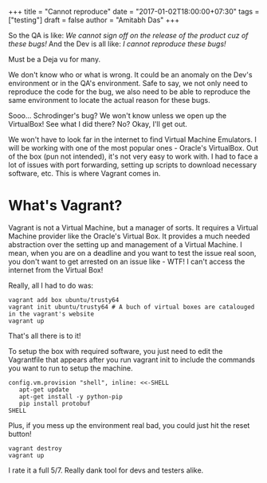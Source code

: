 +++
title = "Cannot reproduce"
date = "2017-01-02T18:00:00+07:30"
tags = ["testing"]
draft = false
author = "Amitabh Das"
+++

So the QA is like: _We cannot sign off on the release of the product cuz of these bugs!_
And the Dev is all like: _I cannot reproduce these bugs!_

Must be a Deja vu for many.

We don't know who or what is wrong. It could be an anomaly on the Dev's environment or in the QA's environment. Safe to say, we not only need to reproduce the code for the bug, we also need to be able to reproduce the same environment to locate the actual reason for these bugs.

Sooo... Schrodinger's bug? We won't know unless we open up the VirtualBox! See what I did there? No? Okay, I'll get out.

We won't have to look far in the internet to find Virtual Machine Emulators. I will be working with one of the most popular ones - Oracle's VirtualBox.
Out of the box (pun not intended), it's not very easy to work with. I had to face a lot of issues with port forwarding, setting up scripts to download necessary software, etc. This is where Vagrant comes in.

# What's Vagrant?

Vagrant is not a Virtual Machine, but a manager of sorts. It requires a Virtual Machine provider like the Oracle's Virtual Box. It provides a much needed abstraction over the setting up and management of a Virtual Machine. I mean, when you are on a deadline and you want to test the issue real soon, you don't want to get arrested on an issue like - WTF! I can't access the internet from the Virtual Box!

Really, all I had to do was:

    vagrant add box ubuntu/trusty64
    vagrant init ubuntu/trusty64 # A buch of virtual boxes are catalouged in the vagrant's website
    vagrant up

That's all there is to it!

To setup the box with required software, you just need to edit the Vagrantfile that appears after you run vagrant init to include the commands you want to run to setup the machine.

    config.vm.provision "shell", inline: <<-SHELL
       apt-get update
       apt-get install -y python-pip
       pip install protobuf
    SHELL

Plus, if you mess up the environment real bad, you could just hit the reset button!
    
    vagrant destroy
    vagrant up

I rate it a full 5/7. Really dank tool for devs and testers alike.
